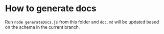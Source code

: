 # How to generate docs

Run `node generateDocs.js` from this folder and `doc.md` will be updated based on the schema in the current branch.